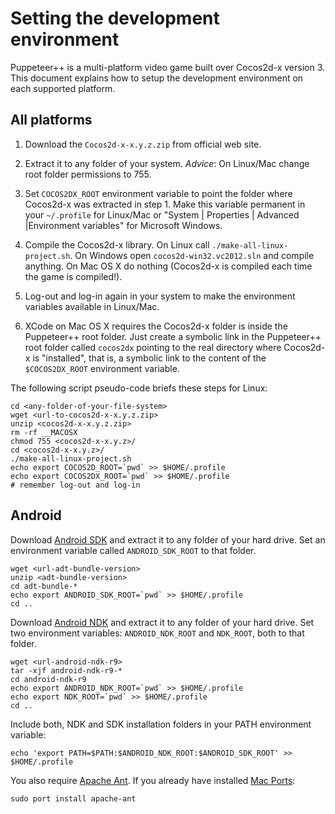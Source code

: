 
Setting the development environment
===================================

Puppeteer++ is a multi-platform video game built over Cocos2d-x version 3. This document explains how to setup the development environment on each supported platform.


All platforms
-------------

1. Download the `Cocos2d-x-x.y.z.zip` from official web site.

2. Extract it to any folder of your system. *Advice*: On Linux/Mac change root folder permissions to 755.

3. Set `COCOS2DX_ROOT` environment variable to point the folder where Cocos2d-x was extracted in step 1. Make this variable permanent in your `~/.profile` for Linux/Mac or "System | Properties | Advanced |Environment variables" for Microsoft Windows.

4. Compile the Cocos2d-x library. On Linux call `./make-all-linux-project.sh`. On Windows open `cocos2d-win32.vc2012.sln` and compile anything. On Mac OS X do nothing (Cocos2d-x is compiled each time the game is compiled!).

5. Log-out and log-in again in your system to make the environment variables available in Linux/Mac.

6. XCode on Mac OS X requires the Cocos2d-x folder is inside the Puppeteer++ root folder. Just create a symbolic link in the Puppeteer++ root folder called `cocos2dx` pointing to the real directory where Cocos2d-x is "installed", that is, a symbolic link to the content of the `$COCOS2DX_ROOT` environment variable.

The following script pseudo-code briefs these steps for Linux:

	cd <any-folder-of-your-file-system>
	wget <url-to-cocos2d-x-x.y.z.zip>
	unzip <cocos2d-x-x.y.z.zip>
	rm -rf __MACOSX
	chmod 755 <cocos2d-x-x.y.z>/
	cd <cocos2d-x-x.y.z>/
	./make-all-linux-project.sh
	echo export COCOS2D_ROOT=`pwd` >> $HOME/.profile
	echo export COCOS2DX_ROOT=`pwd` >> $HOME/.profile
	# remember log-out and log-in


Android
-------

Download [Android SDK](http://developer.android.com/sdk/index.html) and extract it to any folder of your hard drive. Set an environment variable called `ANDROID_SDK_ROOT` to that folder.

	wget <url-adt-bundle-version>
	unzip <adt-bundle-version>
	cd adt-bundle-*
	echo export ANDROID_SDK_ROOT=`pwd` >> $HOME/.profile
	cd ..


Download [Android NDK](http://developer.android.com/tools/sdk/ndk/index.html) and extract it to any folder of your hard drive. Set two environment variables: `ANDROID_NDK_ROOT` and `NDK_ROOT`, both to that folder. <!--- Note: it seems Cocos2d-x is able to work only with NDK v8 or older, get the files for [Mac OS X 64bits](http://dl.google.com/android/ndk/android-ndk-r8e-darwin-x86_64.tar.bz2), and [Linux/Windows](http://mirror.thebasementserver.com/soft/android-ndk/r8/). -->

	wget <url-android-ndk-r9>
	tar -xjf android-ndk-r9-*
	cd android-ndk-r9
	echo export ANDROID_NDK_ROOT=`pwd` >> $HOME/.profile
	echo export NDK_ROOT=`pwd` >> $HOME/.profile
	cd ..


Include both, NDK and SDK installation folders in your PATH environment variable:

	echo 'export PATH=$PATH:$ANDROID_NDK_ROOT:$ANDROID_SDK_ROOT' >> $HOME/.profile

You also require [Apache Ant](http://ant.apache.org/). If you already have installed [Mac Ports](http://www.macports.org/):

	sudo port install apache-ant

